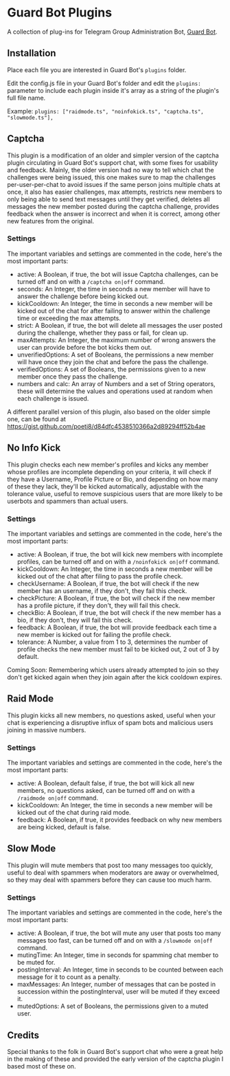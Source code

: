 # Guard Bot Plugins
A collection of plug-ins for Telegram Group Administration Bot, [Guard Bot](https://github.com/thedevs-network/the-guard-bot).

## Installation

Place each file you are interested in Guard Bot's `plugins` folder.

Edit the config.js file in your Guard Bot's folder and edit the `plugins:` parameter to include each plugin inside it's array as a string of the plugin's full file name.

Example: `plugins: ["raidmode.ts", "noinfokick.ts", "captcha.ts", "slowmode.ts"],`

## Captcha

This plugin is a modification of an older and simpler version of the captcha plugin circulating in Guard Bot's support chat, with some fixes for usability and feedback. Mainly, the older version had no way to tell which chat the challenges were being issued, this one makes sure to map the challenges per-user-per-chat to avoid issues if the same person joins multiple chats at once, it also has easier challenges, max attempts, restricts new members to only being able to send text messages until they get verified, deletes all messages the new member posted during the captcha challenge, provides feedback when the answer is incorrect and when it is correct, among other new features from the original.

### Settings

The important variables and settings are commented in the code, here's the most important parts:

- active: A Boolean, if true, the bot will issue Captcha challenges, can be turned off and on with a `/captcha on|off` command.
- seconds: An Integer, the time in seconds a new member will have to answer the challenge before being kicked out.
- kickCooldown: An Integer, the time in seconds a new member will be kicked out of the chat for after failing to answer within the challenge time or exceeding the max attempts.
- strict: A Boolean, if true, the bot will delete all messages the user posted during the challenge, whether they pass or fail, for clean up.
- maxAttempts: An Integer, the maximum number of wrong answers the user can provide before the bot kicks them out.
- unverifiedOptions: A set of Booleans, the permissions a new member will have once they join the chat and before the pass the challenge.
- verifiedOptions: A set of Booleans, the permissions given to a new member once they pass the challenge.
- numbers and calc: An array of Numbers and a set of String operators, these will determine the values and operations used at random when each challenge is issued.

A different parallel version of this plugin, also based on the older simple one, can be found at https://gist.github.com/poeti8/d84dfc4538510366a2d89294ff52b4ae

## No Info Kick

This plugin checks each new member's profiles and kicks any member whose profiles are incomplete depending on your criteria, it will check if they have a Username, Profile Picture or Bio, and depending on how many of these they lack, they'll be kicked automatically, adjustable with the tolerance value, useful to remove suspicious users that are more likely to be userbots and spammers than actual users.

### Settings

The important variables and settings are commented in the code, here's the most important parts:

- active: A Boolean, if true, the bot will kick new members with incomplete profiles, can be turned off and on with a `/noinfokick on|off` command.
- kickCooldown: An Integer, the time in seconds a new member will be kicked out of the chat after filing to pass the profile check.
- checkUsername: A Boolean, if true, the bot will check if the new member has an username, if they don't, they fail this check.
- checkPicture: A Boolean, if true, the bot will check if the new member has a profile picture, if they don't, they will fail this check.
- checkBio: A Boolean, if true, the bot will check if the new member has a bio, if they don't, they will fail this check.
- feedback: A Boolean, if true, the bot will provide feedback each time a new member is kicked out for failing the profile check.
- tolerance: A Number, a value from 1 to 3, determines the number of profile checks the new member must fail to be kicked out, 2 out of 3 by default.

Coming Soon: Remembering which users already attempted to join so they don't get kicked again when they join again after the kick cooldown expires.

## Raid Mode

This plugin kicks all new members, no questions asked, useful when your chat is experiencing a disruptive influx of spam bots and malicious users joining in massive numbers.

### Settings

The important variables and settings are commented in the code, here's the most important parts:

- active: A Boolean, default false, if true, the bot will kick all new members, no questions asked, can be turned off and on with a `/raidmode on|off` command.
- kickCooldown: An Integer, the time in seconds a new member will be kicked out of the chat during raid mode.
- feedback: A Boolean, if true, it provides feedback on why new members are being kicked, default is false.

## Slow Mode

This plugin will mute members that post too many messages too quickly, useful to deal with spammers when moderators are away or overwhelmed, so they may deal with spammers before they can cause too much harm.

### Settings

The important variables and settings are commented in the code, here's the most important parts:

- active: A Boolean, if true, the bot will mute any user that posts too many messages too fast, can be turned off and on with a `/slowmode on|off` command.
- mutingTime: An Integer, time in seconds for spamming chat member to be muted for.
- postingInterval: An Integer, time in seconds to be counted between each message for it to count as a penalty.
- maxMessages: An Integer, number of messages that can be posted in succession within the postingInterval, user will be muted if they exceed it.
- mutedOptions: A set of Booleans, the permissions given to a muted user.

## Credits

Special thanks to the folk in Guard Bot's support chat who were a great help in the making of these and provided the early version of the captcha plugin I based most of these on.
